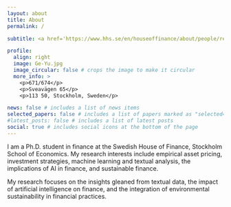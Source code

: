 ```yaml
---
layout: about
title: About
permalink: /

subtitle: <a href='https://www.hhs.se/en/houseoffinance/about/people/resident/'>Swedish House of Finance</a>/Stockholm School of Economics

profile:
  align: right
  image: Ge-Yu.jpg
  image_circular: false # crops the image to make it circular
  more_info: >
    <p>671/674</p>
    <p>Sveavägen 65</p>
    <p>113 50, Stockholm, Sweden</p>

news: false # includes a list of news items
selected_papers: false # includes a list of papers marked as "selected={true}"
#latest_posts: false # includes a list of latest posts
social: true # includes social icons at the bottom of the page
---
```


I am a Ph.D. student in finance at the Swedish House of Finance, Stockholm School of Economics. My research interests include empirical asset pricing, investment strategies, machine learning and textual analysis, the implications of AI in finance, and sustainable finance.

My research focuses on the insights gleaned from textual data, the impact of artificial intelligence on finance, and the integration of environmental sustainability in financial practices.
